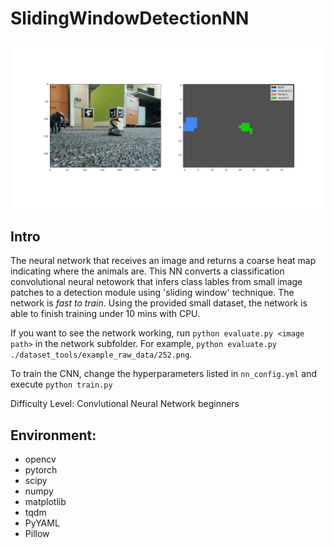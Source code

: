 # SlidingWindowDetectionNN
![image](./demo.png)
## Intro
The neural network that receives an image and returns a coarse heat map indicating where the animals are.
This NN converts a classification convolutional neural netowork that infers class lables from small image patches to a detection module using 'sliding window' technique. 
The network is *fast to train*. Using the provided small dataset, the network is able to finish training under 10 mins with CPU.

If you want to see the network working, run `python evaluate.py <image path>`
in the network subfolder. For example, `python evaluate.py ./dataset_tools/example_raw_data/252.png`.

To train the CNN, change the hyperparameters listed in `nn_config.yml` and execute `python train.py`

Difficulty Level: Convlutional Neural Network beginners
## Environment:
- opencv
- pytorch
- scipy
- numpy
- matplotlib
- tqdm
- PyYAML
- Pillow

  
